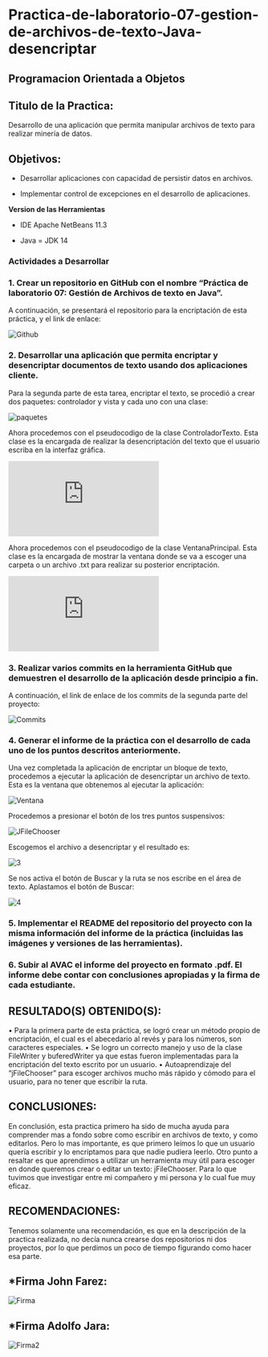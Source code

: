# Practica-de-laboratorio-07-gestion-de-archivos-de-texto-Java-desencriptar

## Programacion Orientada a Objetos

## Titulo de la Practica: 

Desarrollo de una aplicación que permita manipular archivos de texto para realizar minería de datos.


## Objetivos:

* Desarrollar aplicaciones con capacidad de persistir datos en archivos.

* Implementar control de excepciones en el desarrollo de aplicaciones.

**Version de las Herramientas**

* IDE Apache NetBeans 11.3

* Java = JDK 14

### Actividades a Desarrollar

### 1. Crear un repositorio en GitHub con el nombre “Práctica de laboratorio 07: Gestión de Archivos de texto en Java”.

A continuación, se presentará el repositorio para la encriptación de esta práctica, y el link de enlace:

![Github](https://github.com/adolfojara10/Images-practicas/blob/master/Practica%207.2/repositorio.png)

### 2. Desarrollar una aplicación que permita encriptar y desencriptar documentos de texto usando dos aplicaciones cliente.

Para la segunda parte de esta tarea, encriptar el texto, se procedió a crear dos paquetes: controlador y vista y cada uno con una clase:

![paquetes](https://github.com/adolfojara10/Images-practicas/blob/master/Imagenes%20practica%2007/paquetes.png)

Ahora procedemos con el pseudocodigo de la clase ControladorTexto. Esta clase es la encargada de realizar la desencriptación del texto que el usuario escriba en la interfaz gráfica.

![ControladorTexto](https://github.com/adolfojara10/Practica-de-laboratorio-07-gestion-de-archivos-de-texto-Java-desencriptar/blob/master/src/ec/ups/edu/controlador/ControladorTexto.java)

Ahora procedemos con el pseudocodigo de la clase VentanaPrincipal. Esta clase es la encargada de mostrar la ventana donde se va a escoger una carpeta o un archivo .txt para realizar su posterior encriptación.

![VentanaPrincipal](https://github.com/adolfojara10/Practica-de-laboratorio-07-gestion-de-archivos-de-texto-Java-desencriptar/blob/master/src/ec/ups/edu/vista/VentanaPrincipal.java)

### 3.	Realizar varios commits en la herramienta GitHub que demuestren el desarrollo de la aplicación desde principio a fin.

A continuación, el link de enlace de los commits de la segunda parte del proyecto:

![Commits](https://github.com/adolfojara10/Practica-de-laboratorio-07-gestion-de-archivos-de-texto-Java-desencriptar/commits/master)

### 4.	Generar el informe de la práctica con el desarrollo de cada uno de los puntos descritos anteriormente.

Una vez completada la aplicación de encriptar un bloque de texto, procedemos a ejecutar la aplicación de desencriptar un archivo de texto. Esta es la ventana que obtenemos al ejecutar la aplicación:

![Ventana](https://github.com/adolfojara10/Images-practicas/blob/master/Practica%207.2/1.png)

Procedemos a presionar el botón de los tres puntos suspensivos:

![JFileChooser](https://github.com/adolfojara10/Images-practicas/blob/master/Practica%207.2/2.png)

Escogemos el archivo a desencriptar y el resultado es:

![3](https://github.com/adolfojara10/Images-practicas/blob/master/Practica%207.2/3.png)

Se nos activa el botón de Buscar y la ruta se nos escribe en el área de texto. Aplastamos el botón de Buscar:

![4](https://github.com/adolfojara10/Images-practicas/blob/master/Practica%207.2/4.png)

### 5.	Implementar el README del repositorio del proyecto con la misma información del informe de la práctica (incluidas las imágenes y versiones de las herramientas).

### 6.	Subir al AVAC el informe del proyecto en formato .pdf. El informe debe contar con conclusiones apropiadas y la firma de cada estudiante.

## RESULTADO(S) OBTENIDO(S):

•	Para la primera parte de esta práctica, se logró crear un método propio de encriptación, el cual es el abecedario al revés y para los números, son caracteres especiales.
•	Se logro un correcto manejo y uso de la clase FileWriter y buferedWriter ya que estas fueron implementadas para la encriptación del texto escrito por un usuario.
•	Autoaprendizaje del “jFileChooser” para escoger archivos mucho más rápido y cómodo para el usuario, para no tener que escribir la ruta. 

## CONCLUSIONES:

En conclusión, esta practica primero ha sido de mucha ayuda para comprender mas a fondo sobre como escribir en archivos de texto, y como editarlos. Pero lo mas importante, es que primero leímos lo que un usuario quería escribir y lo encriptamos para que nadie pudiera leerlo. Otro punto a resaltar es que aprendimos a utilizar un herramienta muy útil para escoger en donde queremos crear o editar un texto: jFileChooser. Para lo que tuvimos que investigar entre mi compañero y mi persona y lo cual fue muy eficaz.  

## RECOMENDACIONES:

Tenemos solamente una recomendación, es que en la descripción de la practica realizada, no decía nunca crearse dos repositorios ni dos proyectos, por lo que perdimos un poco de tiempo figurando como hacer esa parte.

## *Firma John Farez:

![Firma](https://github.com/adolfojara10/Images-practicas/blob/master/imagenes%20practica05/firma%202.png)

## *Firma Adolfo Jara:

![Firma2](https://github.com/adolfojara10/Images-practicas/blob/master/imagenes%20practica05/firma%20electronica.jpg)
















